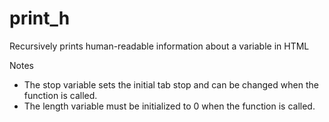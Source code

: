 print_h
=======

Recursively prints human-readable information about a variable in HTML

Notes
* The stop variable sets the initial tab stop and can be changed when the function is called. 
* The length variable must be initialized to 0 when the function is called.